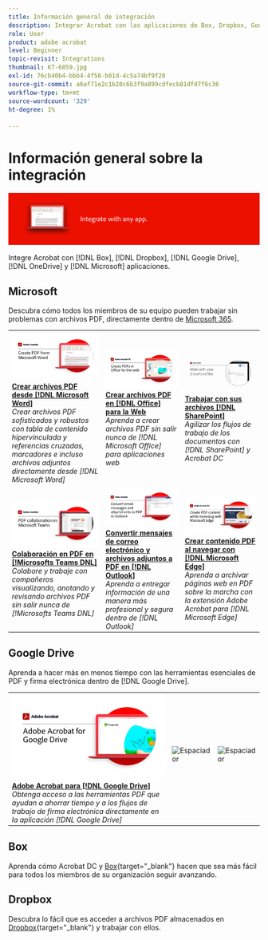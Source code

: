 ```yaml
---
title: Información general de integración
description: Integrar Acrobat con las aplicaciones de Box, Dropbox, Google Drive, OneDrive y Microsoft
role: User
product: adobe acrobat
level: Beginner
topic-revisit: Integrations
thumbnail: KT-6859.jpg
exl-id: 76cb40b4-bbb4-4f50-b01d-4c5a74bf9f20
source-git-commit: a6af71e2c1b20c6b3f9a899cdfecb81dfd7f6c36
workflow-type: tm+mt
source-wordcount: '329'
ht-degree: 1%

---
```


# Información general sobre la integración

![Acrobat Integrate Image](../assets/Hero-Integrate.png)

Integre Acrobat con [!DNL Box], [!DNL Dropbox], [!DNL Google Drive], [!DNL OneDrive] y [!DNL Microsoft] aplicaciones.

## Microsoft

Descubra cómo todos los miembros de su equipo pueden trabajar sin problemas con archivos PDF, directamente dentro de [Microsoft 365](https://www.adobe.com/documentcloud/integrations/microsoft-office-365.html).

<table style="table-layout:fixed">
<tr>
  <td>
    <a href="createfromword.md">
      <img alt="Crear archivos PDF desde Microsoft Word" src="../assets/CreateWord.png" />
    </a>
    <div>
    <a href="createfromword.md"><strong>Crear archivos PDF desde [!DNL Microsoft Word]</strong></a>
    </div>
    <em>Crear archivos PDF sofisticados y robustos con tabla de contenido hipervinculada y referencias cruzadas, marcadores e incluso archivos adjuntos directamente desde [!DNL Microsoft Word]</em>
    <br>
  </td>
  <td>
    <a href="createofficeweb.md">
      <img alt="Crear archivos PDF en [!DNL Office] para la Web" src="../assets/Officeweb_1280.png" />
    </a>
    <div>
    <a href="createofficeweb.md"><strong>Crear archivos PDF en [!DNL Office] para la Web</strong></a>
    </div>
    <em>Aprenda a crear archivos PDF sin salir nunca de [!DNL Microsoft Office] para aplicaciones web</em>
    <br>
  </td>  
  <td>
    <a href="acrobatandsp.md">
      <img alt="Trabajar con sus archivos [!DNL SharePoint]" src="../assets/SharePoint.png" />
    </a>
    <div>
    <a href="acrobatandsp.md"><strong>Trabajar con sus archivos [!DNL SharePoint]</strong></a>
    </div>
    <em>Agilizar los flujos de trabajo de los documentos con [!DNL SharePoint] y Acrobat DC</em>
    <br>
  </td>  
</tr>
<tr>
  <td>
    <a href="acrobatandteams.md">
      <img alt="Colaboración en PDF en [!Microsofts Teams DNL]" src="../assets/MicrosoftTeams.png" />
    </a>
    <div>
    <a href="acrobatandteams.md"><strong>Colaboración en PDF en [!Microsofts Teams DNL]</strong></a>
    </div>
    <em>Colabore y trabaje con compañeros visualizando, anotando y revisando archivos PDF sin salir nunca de [!Microsofts Teams DNL]</em>
    <br>
  </td>
  <td>
    <a href="outlook.md">
      <img alt="Convertir mensajes de correo electrónico y archivos adjuntos a PDF en Outlook" src="../assets/Outlook.jpg" />
    </a>
    <div>
    <a href="outlook.md"><strong>Convertir mensajes de correo electrónico y archivos adjuntos a PDF en [!DNL Outlook]</strong></a>
    </div>
    <em>Aprenda a entregar información de una manera más profesional y segura dentro de [!DNL Outlook]</em>
    <br>
  </td>
  <td>
    <a href="edge.md">
      <img alt="Crear contenido PDF al navegar con [!DNL Microsoft Edge]" src="../assets/Edge_1280.png" />
    </a>
    <div>
    <a href="edge.md"><strong>Crear contenido PDF al navegar con [!DNL Microsoft Edge]</strong></a>
    </div>
    <em>Aprenda a archivar páginas web en PDF sobre la marcha con la extensión Adobe Acrobat para [!DNL Microsoft Edge]</em>
    <br>
  </td>
</tr>
</table>

## Google Drive

Aprenda a hacer más en menos tiempo con las herramientas esenciales de PDF y firma electrónica dentro de [!DNL Google Drive].

<table style="table-layout:fixed">
<tr>
  <td>
    <a href="acrobatandgoogle.md">
      <img alt="Adobe Acrobat para Google Drive" src="../assets/acrobatgoogle.jpg" />
    </a>
    <div>
    <a href="acrobatandgoogle.md"><strong>Adobe Acrobat para [!DNL Google Drive]</strong></a>
    </div>
    <em>Obtenga acceso a las herramientas PDF que ayudan a ahorrar tiempo y a los flujos de trabajo de firma electrónica directamente en la aplicación [!DNL Google Drive]</em>
    <br>
  </td>
  <td>
   <img alt="Espaciador" src="../assets/Whitespacer.png" />
    <div>
    <br>
  </td>
  <td>
   <img alt="Espaciador" src="../assets/Whitespacer.png" />
    <div>
    <br>
  </td>
</tr>
</table>

## Box

Aprenda cómo Acrobat DC y [Box](https://www.adobe.com/documentcloud/integrations/box.html){target=&quot;_blank&quot;} hacen que sea más fácil para todos los miembros de su organización seguir avanzando.

## Dropbox

Descubra lo fácil que es acceder a archivos PDF almacenados en [Dropbox](https://www.adobe.com/documentcloud/integrations/dropbox.html){target=&quot;_blank&quot;} y trabajar con ellos.
